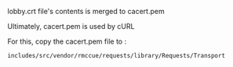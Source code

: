 lobby.crt file's contents is merged to cacert.pem

Ultimately, cacert.pem is used by cURL

For this, copy the cacert.pem file to :
```
includes/src/vendor/rmccue/requests/library/Requests/Transport
```
